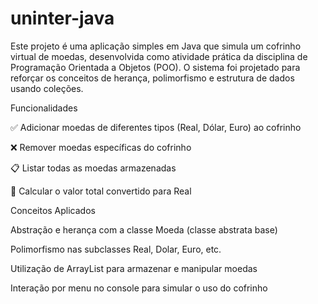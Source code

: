# uninter-java
Este projeto é uma aplicação simples em Java que simula um cofrinho virtual de moedas, desenvolvida como atividade prática da disciplina de Programação Orientada a Objetos (POO). O sistema foi projetado para reforçar os conceitos de herança, polimorfismo e estrutura de dados usando coleções.

Funcionalidades

✅ Adicionar moedas de diferentes tipos (Real, Dólar, Euro) ao cofrinho

❌ Remover moedas específicas do cofrinho

📋 Listar todas as moedas armazenadas

💱 Calcular o valor total convertido para Real

Conceitos Aplicados

Abstração e herança com a classe Moeda (classe abstrata base)

Polimorfismo nas subclasses Real, Dolar, Euro, etc.

Utilização de ArrayList para armazenar e manipular moedas

Interação por menu no console para simular o uso do cofrinho
